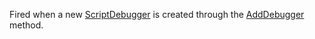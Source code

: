 Fired when a new [ScriptDebugger](https://developer.roblox.com/api-reference/class/ScriptDebugger "ScriptDebugger") is created through the [AddDebugger](https://developer.roblox.com/api-reference/function/DebuggerManager/AddDebugger "AddDebugger") method.
